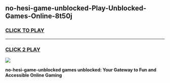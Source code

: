 
## no-hesi-game-unblocked-Play-Unblocked-Games-Online-8t50j
<h3>
<a href="https://premium76.site?title=no-hesi-game-unblocked&ref=25A">CLICK TO PLAY</a></h3>
<hr>

<h3>
<a href="https://premium76.site?title=no-hesi-game-unblocked&ref=25A">CLICK 2 PLAY</a>
  
</h3>

<a href="https://premium76.site?title=no-hesi-game-unblocked&ref=25A"><img src="https://clearcache.store/games.png"></a>


**no-hesi-game-unblocked games unblocked: Your Gateway to Fun and Accessible Online Gaming**
